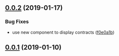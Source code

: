 ## [0.0.2](https://github.com/ovh-ux/manager/compare/@ovh-ux/manager-freefax-app@0.0.1...@ovh-ux/manager-freefax-app@0.0.2) (2019-01-17)


### Bug Fixes

* use new component to display contracts ([f0e0a1b](https://github.com/ovh-ux/manager/commit/f0e0a1b))



## [0.0.1](https://github.com/ovh-ux/manager/compare/@ovh-ux/manager-freefax-app@0.0.0...@ovh-ux/manager-freefax-app@0.0.1) (2019-01-10)



